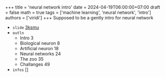+++
title = 'neural network intro'
date = 2024-04-19T06:00:00+07:00
draft = false
math = true
tags = ['machine learning', 'neural network', 'intro']
authors = ['viridi']
+++
Supposed to be a gently intro for neural network <!--more-->

+ `slide` [3ksmu](https://osf.io/3ksmu)
+ `outln`
  - Intro 3
  - Biological neuron 8
  - Artificial neuron 18
  - Neural networks 24
  - The zoo 35
  - Challanges 49
+ `infos` []
